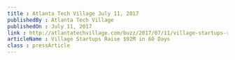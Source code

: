 ```yaml
---
title : Atlanta Tech Village July 11, 2017
publishedBy : Atlanta Tech Village
publishedOn : July 11, 2017
link : http://atlantatechvillage.com/buzz/2017/07/11/village-startups-raise-92m-60-days/
articleName : Village Startups Raise $92M in 60 Days
class : pressArticle
---
```

